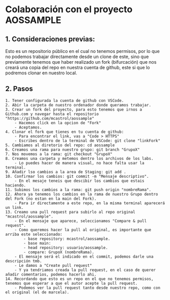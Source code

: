 # Colaboración con el proyecto AOSSAMPLE

## 1. Consideraciones previas:
Esto es un repositorio público en el cual no tenemos permisos, por lo que no podemos trabajar directamente desde un clone de este, sino que previamente
tenemos que haber realizado un fork (bifurcación) que nos creará una copia del repo en nuestra cuenta de github, este si que lo podremos clonar en nuestro local.

## 2. Pasos

    1. Tener configurada la cuenta de github con VSCode.
    2. Abir la carpeta de nuestro ordenador donde queramos trabajar.
    3. Crear un fork del proyecto, para esto tenemos que irnos a Github.com y navegar hasta el repositorio "https://github.com/mcastrol/aossample"
        - Hacemos click en la opcion de "Fork"
        - Aceptamos.
    4. Clonar el fork que tienes en tu cuenta de github:
        - Para encontrar el link, vas a "Code > HTTPS"
        - Escribes dentro de la terminal de VSCode: git clone "linkFork"
    5. Cambiamos al diretorio del repo: cd aossample
    6. Creamos una rama para nuestro grupo: git branch "GrupoX"
    7. Nos movemos a la rama: git checkout "GrupoX"
    8. Creamos una carpeta y metemos dentro los archivos de los labs.
        - Lo puedes hacer de manera visual, no hace falta usar la terminal.
    9. Añadir lso cambios a la area de Staging: git add .
    10. Confirmar los cambios: git commit -m "Mensaje descriptivo".
        - En el mesaje teneis que descibir los cambios que estais haciendo.
    11. Subimos los cambios a la rama: git push origin "nombreRama".
    12. Ahora ya tenemos los cambios en la rama de nuestro Grupo dentro del Fork (no estan en la main del Fork).
        - Para ir directamente a este repo, en la misma terminal aparecerá un link.
    13. Creamo una pull request para subirlo al repo original "mcastrol/aossample".
        - En el mensaje que aparece, seleccionamos "Compare & pull request".
        - Como queremos hacer la pull al original, es importante que arriba este seleccionado:
            - base repository: mcastrol/aossample.
            - base main:
            - head repository: usuario/aossample.
            - compare: GrupoX (nombreRama).
        - El mensaje será el indicado en el commit, podemos darle una descripción tmb.
        - Le damos a "Create pull request"
        - Y ya tendriamos creada la pull request, en el caso de querer añadir comentarios, podemos hacerlo ahi.
    14. Recordando que esto es un repo en el que no tenemos permisos, tenemos que esperar a que el autor acepte la pull request.
        - Podemos ver la pull request tanto desde nuestro repo, como con el original (el de marcela).



